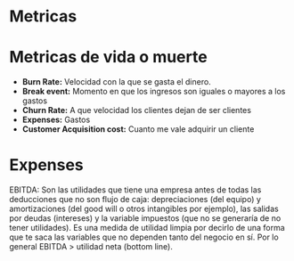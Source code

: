 # Metricas

# Metricas de vida o muerte
 - **Burn Rate:** Velocidad con la que se gasta el dinero.
 - **Break event:** Momento en que los ingresos son iguales o mayores a los gastos
 - **Churn Rate:** A que velocidad los clientes dejan de ser clientes
 - **Expenses:** Gastos
 - **Customer Acquisition cost:** Cuanto me vale adquirir un cliente

# Expenses

EBITDA:  Son las utilidades que tiene una empresa antes de todas las deducciones que no son flujo de caja: depreciaciones (del equipo) y amortizaciones (del good will o otros intangibles por ejemplo), las salidas por deudas (intereses) y la variable impuestos (que no se generaría de no tener utilidades). Es una medida de utilidad limpia por decirlo de una forma que te saca las variables que no dependen tanto del negocio en sí. Por lo general  EBITDA > utilidad neta (bottom line).
